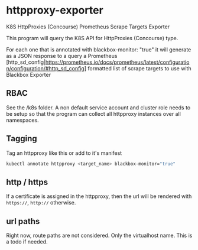 # httpproxy-exporter

K8S HttpProxies (Concourse) Prometheus Scrape Targets Exporter

This program will query the K8S API for HttpProxies (Concourse) type.

For each one that is annotated with blackbox-monitor: "true" it will
generate as a JSON response to a query a Prometheus [http_sd_config|https://prometheus.io/docs/prometheus/latest/configuration/configuration/#http_sd_config] formatted list of scrape targets to use with Blackbox Exporter

## RBAC

See the /k8s folder.  A non default service account and cluster role needs to be setup
so that the program can collect all httpproxy instances over all namespaces.

## Tagging

Tag an httpproxy like this or add to it's manifest

```bash
kubectl annotate httpproxy <target_name> blackbox-monitor="true"
```

## http / https

If a certificate is assigned in the httpproxy, then the url will be rendered with `https://`, `http://` otherwise.

## url paths

Right now, route paths are not considered.  Only the virtualhost name.
This is a todo if needed.

